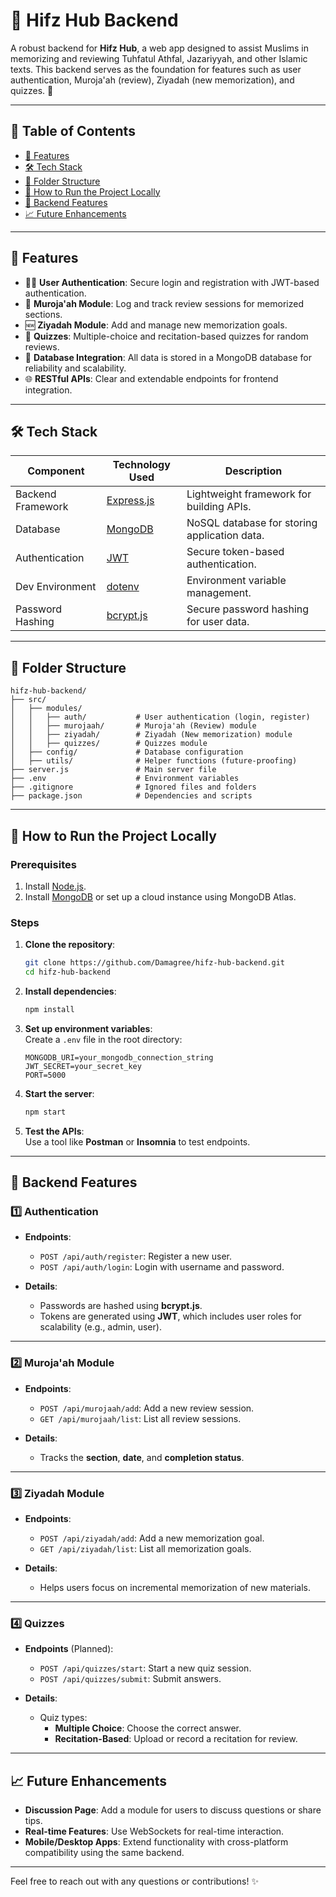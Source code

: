 # 🕌 **Hifz Hub Backend**  
A robust backend for **Hifz Hub**, a web app designed to assist Muslims in memorizing and reviewing Tuhfatul Athfal, Jazariyyah, and other Islamic texts. This backend serves as the foundation for features such as user authentication, Muroja'ah (review), Ziyadah (new memorization), and quizzes. 🚀  

---

## 📖 **Table of Contents**  
- [🚀 Features](#-features)  
- [🛠️ Tech Stack](#%EF%B8%8F-tech-stack)  
- [📂 Folder Structure](#-folder-structure)  
- [🔧 How to Run the Project Locally](#-how-to-run-the-project-locally)  
- [📝 Backend Features](#-backend-features)  
- [📈 Future Enhancements](#-future-enhancements)  

---

## 🚀 **Features**  
- 🧑‍💻 **User Authentication**: Secure login and registration with JWT-based authentication.  
- 📖 **Muroja'ah Module**: Log and track review sessions for memorized sections.  
- 🆕 **Ziyadah Module**: Add and manage new memorization goals.  
- 🎲 **Quizzes**: Multiple-choice and recitation-based quizzes for random reviews.  
- 💾 **Database Integration**: All data is stored in a MongoDB database for reliability and scalability.  
- 🌐 **RESTful APIs**: Clear and extendable endpoints for frontend integration.  

---

## 🛠️ **Tech Stack**  

| Component        | Technology Used        | Description                                           |  
|------------------|------------------------|-------------------------------------------------------|  
| Backend Framework| [Express.js](https://expressjs.com) | Lightweight framework for building APIs.              |  
| Database         | [MongoDB](https://www.mongodb.com)  | NoSQL database for storing application data.          |  
| Authentication   | [JWT](https://jwt.io)               | Secure token-based authentication.                   |  
| Dev Environment  | [dotenv](https://github.com/motdotla/dotenv) | Environment variable management.                      |  
| Password Hashing | [bcrypt.js](https://github.com/dcodeIO/bcrypt.js) | Secure password hashing for user data.                |  

---

## 📂 **Folder Structure**  

```
hifz-hub-backend/
├── src/
│   ├── modules/
│   │   ├── auth/           # User authentication (login, register)
│   │   ├── murojaah/       # Muroja'ah (Review) module
│   │   ├── ziyadah/        # Ziyadah (New memorization) module
│   │   ├── quizzes/        # Quizzes module
│   ├── config/             # Database configuration
│   ├── utils/              # Helper functions (future-proofing)
├── server.js               # Main server file
├── .env                    # Environment variables
├── .gitignore              # Ignored files and folders
├── package.json            # Dependencies and scripts
```

---

## 🔧 **How to Run the Project Locally**  

### **Prerequisites**  
1. Install [Node.js](https://nodejs.org/).  
2. Install [MongoDB](https://www.mongodb.com/) or set up a cloud instance using MongoDB Atlas.  

### **Steps**  
1. **Clone the repository**:  
   ```bash
   git clone https://github.com/Damagree/hifz-hub-backend.git
   cd hifz-hub-backend
   ```

2. **Install dependencies**:  
   ```bash
   npm install
   ```

3. **Set up environment variables**:  
   Create a `.env` file in the root directory:  
   ```
   MONGODB_URI=your_mongodb_connection_string
   JWT_SECRET=your_secret_key
   PORT=5000
   ```

4. **Start the server**:  
   ```bash
   npm start
   ```

5. **Test the APIs**:  
   Use a tool like **Postman** or **Insomnia** to test endpoints.

---

## 📝 **Backend Features**  

### 1️⃣ **Authentication**  
- **Endpoints**:  
  - `POST /api/auth/register`: Register a new user.  
  - `POST /api/auth/login`: Login with username and password.  

- **Details**:  
  - Passwords are hashed using **bcrypt.js**.  
  - Tokens are generated using **JWT**, which includes user roles for scalability (e.g., admin, user).  

---

### 2️⃣ **Muroja'ah Module**  
- **Endpoints**:  
  - `POST /api/murojaah/add`: Add a new review session.  
  - `GET /api/murojaah/list`: List all review sessions.  

- **Details**:  
  - Tracks the **section**, **date**, and **completion status**.  

---

### 3️⃣ **Ziyadah Module**  
- **Endpoints**:  
  - `POST /api/ziyadah/add`: Add a new memorization goal.  
  - `GET /api/ziyadah/list`: List all memorization goals.  

- **Details**:  
  - Helps users focus on incremental memorization of new materials.  

---

### 4️⃣ **Quizzes**  
- **Endpoints** (Planned):  
  - `POST /api/quizzes/start`: Start a new quiz session.  
  - `POST /api/quizzes/submit`: Submit answers.  

- **Details**:  
  - Quiz types:
    - **Multiple Choice**: Choose the correct answer.
    - **Recitation-Based**: Upload or record a recitation for review.

---

## 📈 **Future Enhancements**  
- **Discussion Page**: Add a module for users to discuss questions or share tips.  
- **Real-time Features**: Use WebSockets for real-time interaction.  
- **Mobile/Desktop Apps**: Extend functionality with cross-platform compatibility using the same backend.  

---

Feel free to reach out with any questions or contributions! ✨